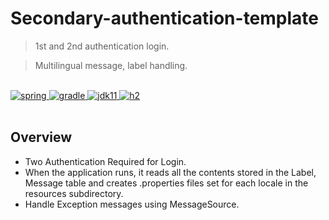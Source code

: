 # Secondary-authentication-template
> 1st and 2nd authentication login. 

> Multilingual message, label handling.
> 
<br>
<div style="display=inline;">
  <a href="https://spring.io/blog/2022/05/19/spring-boot-2-7-5-available-now">
    <img alt="spring" src="https://img.shields.io/badge/spring--boot-2.7.5-green?style=flat-square">
  </a>
  <a href="https://gradle.org/">
    <img alt="gradle" src="https://img.shields.io/badge/build-gradle-skyblue?style=flat-square">
  </a>
  <a href="https://www.azul.com/downloads/?version=java-11-lts&package=jdk">
    <img alt="jdk11" src="https://img.shields.io/badge/jdk-11-orange?style=flat-square">
  </a>
  <a href="http://www.h2database.com/html/download.html">
    <img alt="h2" src="https://img.shields.io/badge/DB-h2-white?style=flat-square">
  </a>
</div>
<br>

## Overview

* Two Authentication Required for Login.
* When the application runs, it reads all the contents stored in the Label, Message table and creates .properties files set for each locale in the resources subdirectory.
* Handle Exception messages using MessageSource.